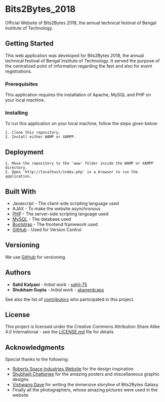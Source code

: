 # Bits2Bytes_2018
Official Website of Bits2Bytes 2018, the annual technical festival of Bengal Institute of Technology.


## Getting Started
This web application was developed for Bits2Bytes 2018, the annual technical festival of Bengal Institute of Technology. It served the purpose of the centralized point of information regarding the fest and also for event registrations.


### Prerequisites
This application requires the installation of Apache, MySQL and PHP on your local machine.


### Installing
To run this application on your local machine, follow the steps given below:
```
1. Clone this repository.
2. Install either WAMP or XAMPP.
```


## Deployment
```
1. Move the repository to the 'www' folder inside the WAMP or XAMPP directory.
2. Open 'http://localhost/index.php' in a browser to run the application.
```


## Built With
* Javascript - The client-side scripting language used
* AJAX - To make the website asynchronous
* [PHP](http://www.php.net/) - The server-side scripting language used
* [MySQL](https://www.mysql.com/) - The database used
* [Bootstrap](https://getbootstrap.com/) - The frontend framework used
* [GitHub](https://github.com/) - Used for Version Control


## Versioning
We use [GitHub](https://github.com/) for versioning.

## Authors
* **Sahil Kalyani** - *Initial work* - [sahil-75](https://github.com/sahil-75)
* **Shubham Gupta** - *Initial work* - [akanerdcaps](http://github.com/akanerdcaps)

See also the list of [contributors](https://github.com/sahil-75/Bits2Bytes_2018/graphs/contributors) who participated in this project.

## License
This project is licensed under the Creative Commons Attribution Share Alike 4.0 International - see the [LICENSE.md](LICENSE) file for details

## Acknowledgments
Special thanks to the following:
* [Roberts Space Industries Website](https://robertsspaceindustries.com/starmap/) for the design inspiration
* [Shubhajit Chatterjee](https://github.com/shubhajit01) for the amazing posters and miscellaneous graphic designs
* [Vishwang Dave](https://github.com/seraph-wing) for writing the immersive storyline of Bits2Bytes Galaxy
* Finally all the photographers, whose amazing pictures were used in the website

